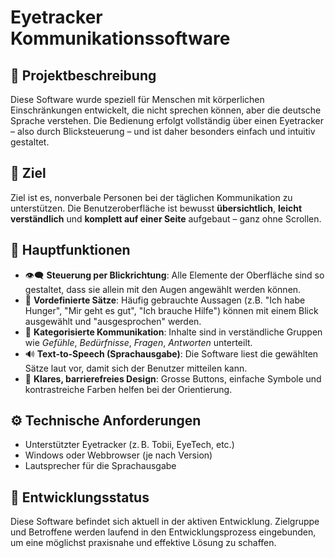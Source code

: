 # Eyetracker Kommunikationssoftware

## 🧠 Projektbeschreibung

Diese Software wurde speziell für Menschen mit körperlichen Einschränkungen entwickelt, die nicht sprechen können, aber die deutsche Sprache verstehen. Die Bedienung erfolgt vollständig über einen Eyetracker – also durch Blicksteuerung – und ist daher besonders einfach und intuitiv gestaltet.

## 🎯 Ziel

Ziel ist es, nonverbale Personen bei der täglichen Kommunikation zu unterstützen. Die Benutzeroberfläche ist bewusst **übersichtlich**, **leicht verständlich** und **komplett auf einer Seite** aufgebaut – ganz ohne Scrollen.

## 🧩 Hauptfunktionen

- 👁️‍🗨️ **Steuerung per Blickrichtung**: Alle Elemente der Oberfläche sind so gestaltet, dass sie allein mit den Augen angewählt werden können.
- 💬 **Vordefinierte Sätze**: Häufig gebrauchte Aussagen (z.B. "Ich habe Hunger", "Mir geht es gut", "Ich brauche Hilfe") können mit einem Blick ausgewählt und "ausgesprochen" werden.
- 🧱 **Kategorisierte Kommunikation**: Inhalte sind in verständliche Gruppen wie *Gefühle*, *Bedürfnisse*, *Fragen*, *Antworten* unterteilt.
- 🔊 **Text-to-Speech (Sprachausgabe)**: Die Software liest die gewählten Sätze laut vor, damit sich der Benutzer mitteilen kann.
- 🎨 **Klares, barrierefreies Design**: Grosse Buttons, einfache Symbole und kontrastreiche Farben helfen bei der Orientierung.

## ⚙️ Technische Anforderungen

- Unterstützter Eyetracker (z. B. Tobii, EyeTech, etc.)
- Windows oder Webbrowser (je nach Version)
- Lautsprecher für die Sprachausgabe

## 🧪 Entwicklungsstatus

Diese Software befindet sich aktuell in der aktiven Entwicklung. Zielgruppe und Betroffene werden laufend in den Entwicklungsprozess eingebunden, um eine möglichst praxisnahe und effektive Lösung zu schaffen.
